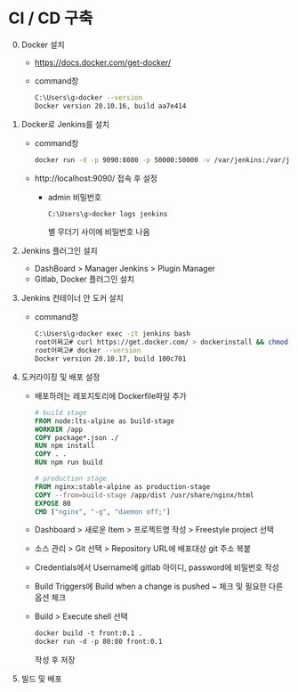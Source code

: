 # CI / CD 구축

0. Docker 설치

   - https://docs.docker.com/get-docker/

   - command창

     ```bash
     C:\Users\g>docker --version
     Docker version 20.10.16, build aa7e414
     ```

1. Docker로 Jenkins를 설치

   - command창

     ```bash
     docker run -d -p 9090:8080 -p 50000:50000 -v /var/jenkins:/var/jenkins_home -v /var/run/docker.sock:/var/run/docker.sock --name jenkins -u root jenkins/jenkins:lts-jdk11
     ```

   - http://localhost:9090/ 접속 후 설정

     - admin 비밀번호

       ```bash
       C:\Users\g>docker logs jenkins
       ```

       별 무더기 사이에 비밀번호 나옴

2. Jenkins 플러그인 설치

   - DashBoard > Manager Jenkins > Plugin Manager
   - Gitlab, Docker 플러그인 설치

3. Jenkins 컨테이너 안 도커 설치

   - command창

     ```bash
     C:\Users\g>docker exec -it jenkins bash
     root어쩌고# curl https://get.docker.com/ > dockerinstall && chmod 777 dockerinstall && ./dockerinstall
     root어쩌고# docker --version
     Docker version 20.10.17, build 100c701
     ```

4. 도커라이징 및 배포 설정

   - 배포하려는 레포지토리에 Dockerfile파일 추가

     ```dockerfile
     # build stage
     FROM node:lts-alpine as build-stage
     WORKDIR /app
     COPY package*.json ./
     RUN npm install
     COPY . .
     RUN npm run build
     
     # production stage
     FROM nginx:stable-alpine as production-stage
     COPY --from=build-stage /app/dist /usr/share/nginx/html
     EXPOSE 80
     CMD ["nginx", "-g", "daemon off;"]
     ```

   - Dashboard > 새로운 Item > 프로젝트명 작성 > Freestyle project 선택

   - 소스 관리 > Git 선택 > Repository URL에 배포대상 git 주소 복붙 

   - Credentials에서 Username에 gitlab 아이디, password에 비밀번호 작성

   - Build Triggers에 Build when a change is pushed ~ 체크 및 필요한 다른 옵션 체크

   - Build > Execute shell 선택

     ```tex
     docker build -t front:0.1 .
     docker run -d -p 80:80 front:0.1
     ```

     작성 후 저장

5. 빌드 및 배포

